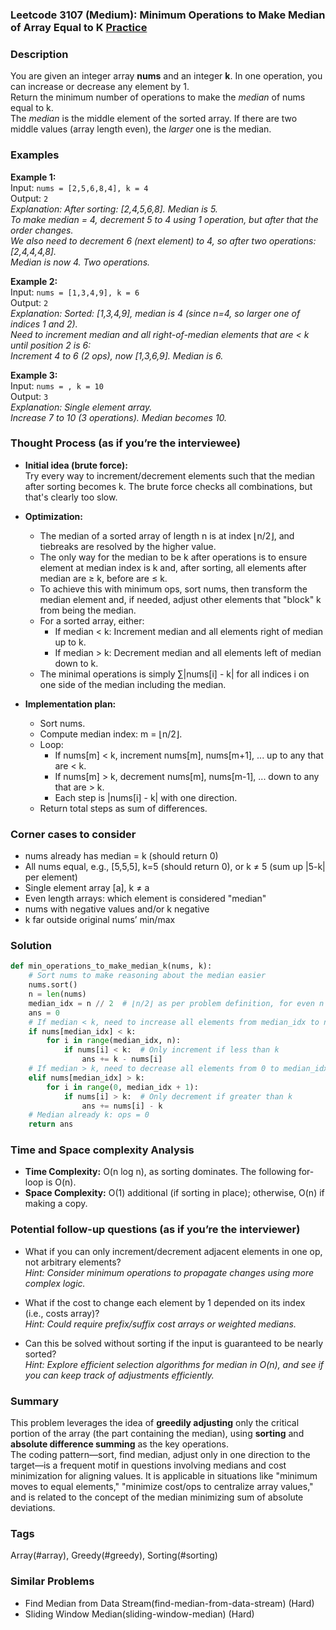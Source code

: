 ### Leetcode 3107 (Medium): Minimum Operations to Make Median of Array Equal to K [Practice](https://leetcode.com/problems/minimum-operations-to-make-median-of-array-equal-to-k)

### Description  
You are given an integer array **nums** and an integer **k**. In one operation, you can increase or decrease any element by 1.  
Return the minimum number of operations to make the *median* of nums equal to k.  
The *median* is the middle element of the sorted array. If there are two middle values (array length even), the *larger* one is the median.

### Examples  

**Example 1:**  
Input: `nums = [2,5,6,8,4], k = 4`  
Output: `2`  
*Explanation: After sorting: [2,4,5,6,8]. Median is 5.  
To make median = 4, decrement 5 to 4 using 1 operation, but after that the order changes.  
We also need to decrement 6 (next element) to 4, so after two operations: [2,4,4,4,8].  
Median is now 4. Two operations.*

**Example 2:**  
Input: `nums = [1,3,4,9], k = 6`  
Output: `2`  
*Explanation: Sorted: [1,3,4,9], median is 4 (since n=4, so larger one of indices 1 and 2).  
Need to increment median and all right-of-median elements that are < k until position 2 is 6:  
Increment 4 to 6 (2 ops), now [1,3,6,9]. Median is 6.*

**Example 3:**  
Input: `nums = , k = 10`  
Output: `3`  
*Explanation: Single element array.  
Increase 7 to 10 (3 operations). Median becomes 10.*

### Thought Process (as if you’re the interviewee)  

- **Initial idea (brute force):**  
  Try every way to increment/decrement elements such that the median after sorting becomes k. The brute force checks all combinations, but that's clearly too slow.

- **Optimization:**  
  - The median of a sorted array of length n is at index ⌊n/2⌋, and tiebreaks are resolved by the higher value.
  - The only way for the median to be k after operations is to ensure element at median index is k and, after sorting, all elements after median are ≥ k, before are ≤ k.
  - To achieve this with minimum ops, sort nums, then transform the median element and, if needed, adjust other elements that "block" k from being the median.
  - For a sorted array, either:
    - If median < k: Increment median and all elements right of median up to k.
    - If median > k: Decrement median and all elements left of median down to k.
  - The minimal operations is simply ∑|nums[i] - k| for all indices i on one side of the median including the median.

- **Implementation plan:**  
  - Sort nums.
  - Compute median index: m = ⌊n/2⌋.
  - Loop:
    - If nums[m] < k, increment nums[m], nums[m+1], ... up to any that are < k.
    - If nums[m] > k, decrement nums[m], nums[m-1], ... down to any that are > k.
    - Each step is |nums[i] - k| with one direction.
  - Return total steps as sum of differences.

### Corner cases to consider  
- nums already has median = k (should return 0)
- All nums equal, e.g., [5,5,5], k=5 (should return 0), or k ≠ 5 (sum up |5-k| per element)
- Single element array [a], k ≠ a
- Even length arrays: which element is considered "median"
- nums with negative values and/or k negative
- k far outside original nums’ min/max

### Solution

```python
def min_operations_to_make_median_k(nums, k):
    # Sort nums to make reasoning about the median easier
    nums.sort()
    n = len(nums)
    median_idx = n // 2  # ⌊n/2⌋ as per problem definition, for even n gets the higher
    ans = 0
    # If median < k, need to increase all elements from median_idx to n-1 up to k (if less)
    if nums[median_idx] < k:
        for i in range(median_idx, n):
            if nums[i] < k:  # Only increment if less than k
                ans += k - nums[i]
    # If median > k, need to decrease all elements from 0 to median_idx down to k (if more)
    elif nums[median_idx] > k:
        for i in range(0, median_idx + 1):
            if nums[i] > k:  # Only decrement if greater than k
                ans += nums[i] - k
    # Median already k: ops = 0
    return ans
```

### Time and Space complexity Analysis  

- **Time Complexity:** O(n log n), as sorting dominates. The following for-loop is O(n).
- **Space Complexity:** O(1) additional (if sorting in place); otherwise, O(n) if making a copy.

### Potential follow-up questions (as if you’re the interviewer)  

- What if you can only increment/decrement adjacent elements in one op, not arbitrary elements?  
  *Hint: Consider minimum operations to propagate changes using more complex logic.*

- What if the cost to change each element by 1 depended on its index (i.e., costs array)?  
  *Hint: Could require prefix/suffix cost arrays or weighted medians.*

- Can this be solved without sorting if the input is guaranteed to be nearly sorted?  
  *Hint: Explore efficient selection algorithms for median in O(n), and see if you can keep track of adjustments efficiently.*

### Summary
This problem leverages the idea of **greedily adjusting** only the critical portion of the array (the part containing the median), using **sorting** and **absolute difference summing** as the key operations.  
The coding pattern—sort, find median, adjust only in one direction to the target—is a frequent motif in questions involving medians and cost minimization for aligning values. It is applicable in situations like "minimum moves to equal elements," "minimize cost/ops to centralize array values," and is related to the concept of the median minimizing sum of absolute deviations.

### Tags
Array(#array), Greedy(#greedy), Sorting(#sorting)

### Similar Problems
- Find Median from Data Stream(find-median-from-data-stream) (Hard)
- Sliding Window Median(sliding-window-median) (Hard)